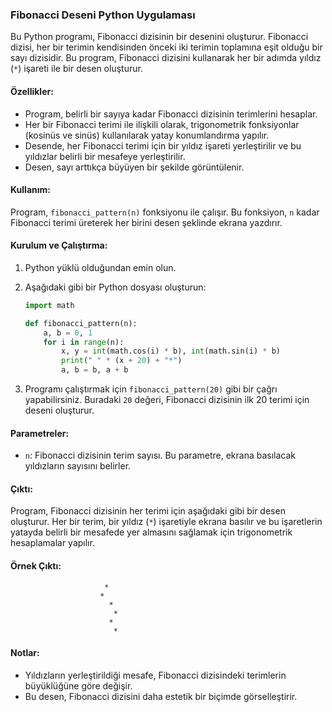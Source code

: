### Fibonacci Deseni Python Uygulaması

Bu Python programı, Fibonacci dizisinin bir desenini oluşturur. Fibonacci dizisi, her bir terimin kendisinden önceki iki terimin toplamına eşit olduğu bir sayı dizisidir. Bu program, Fibonacci dizisini kullanarak her bir adımda yıldız (`*`) işareti ile bir desen oluşturur.

#### Özellikler:
- Program, belirli bir sayıya kadar Fibonacci dizisinin terimlerini hesaplar.
- Her bir Fibonacci terimi ile ilişkili olarak, trigonometrik fonksiyonlar (kosinüs ve sinüs) kullanılarak yatay konumlandırma yapılır.
- Desende, her Fibonacci terimi için bir yıldız işareti yerleştirilir ve bu yıldızlar belirli bir mesafeye yerleştirilir.
- Desen, sayı arttıkça büyüyen bir şekilde görüntülenir.

#### Kullanım:
Program, `fibonacci_pattern(n)` fonksiyonu ile çalışır. Bu fonksiyon, `n` kadar Fibonacci terimi üreterek her birini desen şeklinde ekrana yazdırır.

#### Kurulum ve Çalıştırma:
1. Python yüklü olduğundan emin olun.
2. Aşağıdaki gibi bir Python dosyası oluşturun:
   ```python
   import math

   def fibonacci_pattern(n):
       a, b = 0, 1
       for i in range(n):
           x, y = int(math.cos(i) * b), int(math.sin(i) * b)
           print(" " * (x + 20) + "*")
           a, b = b, a + b
   ```

3. Programı çalıştırmak için `fibonacci_pattern(20)` gibi bir çağrı yapabilirsiniz. Buradaki `20` değeri, Fibonacci dizisinin ilk 20 terimi için deseni oluşturur.

#### Parametreler:
- `n`: Fibonacci dizisinin terim sayısı. Bu parametre, ekrana basılacak yıldızların sayısını belirler.

#### Çıktı:
Program, Fibonacci dizisinin her terimi için aşağıdaki gibi bir desen oluşturur. Her bir terim, bir yıldız (`*`) işaretiyle ekrana basılır ve bu işaretlerin yatayda belirli bir mesafede yer almasını sağlamak için trigonometrik hesaplamalar yapılır.

#### Örnek Çıktı:
```
                     *
                    *
                      *
                       *
                      *
                       *
```

#### Notlar:
- Yıldızların yerleştirildiği mesafe, Fibonacci dizisindeki terimlerin büyüklüğüne göre değişir.
- Bu desen, Fibonacci dizisini daha estetik bir biçimde görselleştirir.
